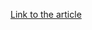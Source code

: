 [Link to the article](https://www.deepinstinct.com/blog/muddyc2go-latest-c2-framework-used-by-iranian-apt-muddywater-spotted-in-israel)
